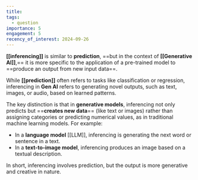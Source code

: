 ```yaml
---
title: 
tags:
  - question
importance: 5
engagement: 5
recency_of_interest: 2024-09-26
---
```

**[[inferencing]]** is similar to **prediction**, ==but in the context of **[[Generative AI]]**,== it is more specific to the application of a pre-trained model to ==produce an output from new input data==. 

While **[[prediction]]** often refers to tasks like classification or regression, inferencing in **Gen AI** refers to generating novel outputs, such as text, images, or audio, based on learned patterns.

The key distinction is that in **generative models**, inferencing not only predicts but ==**creates new data**== (like text or images) rather than assigning categories or predicting numerical values, as in traditional machine learning models. For example:
- In a **language model** [[LLM]], inferencing is generating the next word or sentence in a text.
- In a **text-to-image model**, inferencing produces an image based on a textual description.

In short, inferencing involves prediction, but the output is more generative and creative in nature.